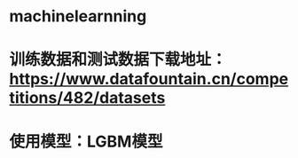 # machinelearnning
# 训练数据和测试数据下载地址：https://www.datafountain.cn/competitions/482/datasets
# 使用模型：LGBM模型
